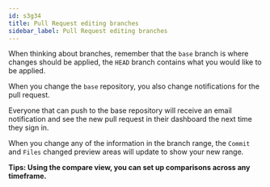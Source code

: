 ```yaml
---
id: s3g34
title: Pull Request editing branches
sidebar_label: Pull Request editing branches
---
```



When thinking about branches, remember that the `base` branch is where changes should be applied, the `HEAD` branch contains what you would like to be applied.

When you change the `base` repository, you also change notifications for the pull request.

Everyone that can push to the base repository will receive an email notification and see the new pull request in their dashboard the next time they sign in.

When you change any of the information in the branch range, the `Commit` and `Files` changed preview areas will update to show your new range.

**Tips: Using the compare view, you can set up comparisons across any timeframe.**

<!--
For more information, see "Comparing commits across time."
*** -->
